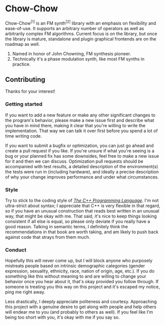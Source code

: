 # Chow-Chow

Chow-Chow<sup>[1]</sup> is an FM synth<sup>[2]</sup> library with
an emphasis on flexibility and ease-of-use. It supports an
arbitrary number of operators as well as arbitrarily complex FM
algorithms. Current focus is on the library, but once the library
is mature, standalone and plugin graphical frontends are on the
roadmap as well.

1. Named in honor of John Chowning, FM synthesis pioneer.
1. Technically it's a phase modulation synth, like most FM synths
   in practice.

## Contributing

Thanks for your interest!

### Getting started

If you want to add a new feature or make any other significant
changes to the program's behavior, please make a new issue first
and describe what you have in mind there, making it clear that
you're willing to write the implementation. That way we can talk
it over first before you spend a lot of time writing code.

If you want to submit a bugfix or optimization, you can just go
ahead and create a pull request if you like. If you're unsure if
what you're seeing is a bug or your planned fix has some
downsides, feel free to make a new issue for it and then we can
discuss. Optimization pull requests should be accompanied with
test results, a detailed description of the environment(s) the
tests were run in (including hardware), and ideally a precise
description of why your change improves performance and under
what circumstances.

### Style

Try to stick to the coding style of [_The C++ Programming
Language_](https://www.stroustrup.com/4th.html). I'm not
ultra-strict about syntax; I appreciate that C++ is very flexible
in that regard, so if you have an unusual construction that reads
best written in an unusual way, that might be okay with me. That
said, it's nice to keep things looking consistent if all else is
equal, so please only deviate if you really have a good reason.
Talking in semantic terms, I definitely think the recommendations
in that book are worth taking, and am likely to push back against
code that strays from them much.

### Conduct

Hopefully this will never come up, but I will block anyone who
purposely mistreats people based on intrinsic demographic
categories (gender expression, sexuality, ethnicity, race, nation
of origin, age, etc.). If you do something like this without
meaning to and are willing to change your behavior once you hear
about it, that's okay provided you follow through. If someone is
treating you this way on this project and it's escaped my notice,
ping me right away.

Less drastically, I deeply appreciate politeness and courtesy.
Approaching this project with a genuine desire to get along with
people and help others will endear me to you (and probably to
others as well). If you feel like I'm being too short with you,
it's okay with me if you say so.
